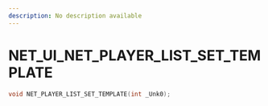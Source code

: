 ```yaml
---
description: No description available 
---
```


# NET_UI\_NET_PLAYER_LIST_SET_TEMPLATE

```cpp
void NET_PLAYER_LIST_SET_TEMPLATE(int _Unk0);
```